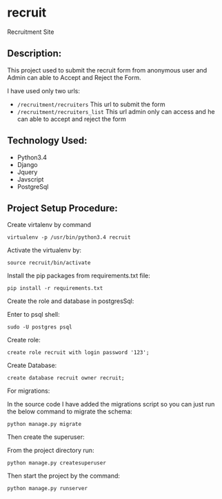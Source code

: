 # recruit
Recruitment Site

## Description:

This project used to submit the recruit form from anonymous user and Admin can able to Accept and Reject the Form.

I have used only two urls:

- `/recruitment/recruiters` This url to submit the form
- `/recruitment/recruiters_list` This url admin only can access and he can able to accept and reject the form


## Technology Used:

- Python3.4
- Django
- Jquery
- Javscript
- PostgreSql

## Project Setup Procedure:
Create virtalenv by command

`virtualenv -p /usr/bin/python3.4 recruit`

Activate the virtualenv by:

`source recruit/bin/activate`

Install the pip packages from requirements.txt file:

`pip install -r requirements.txt`

Create the role and database in postgresSql:

Enter to psql shell:

`sudo -U postgres psql`

Create role:

`create role recruit with login password '123';`

Create Database: 

`create database recruit owner recruit;`

For migrations:

In the source code I have added the migrations script so you can just run the below command to migrate the schema:

`python manage.py migrate`

Then create the superuser:

From the project directory run:

`python manage.py createsuperuser`

Then start the project by the command: 

`python manage.py runserver`
